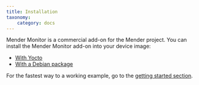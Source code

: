 ```yaml
---
title: Installation
taxonomy:
    category: docs
---
```


Mender Monitor is a commercial add-on for the Mender project. 
You can install the Mender Monitor add-on into your device image:

* [With Yocto](../../../05.Operating-System-updates-Yocto-Project/05.Customize-Mender/docs.md#monitor)
* [With a Debian package](../../../10.Downloads/docs.md#monitor)

For the fastest way to a working example, go to the [getting started section](../../../01.Get-started/05.Monitor/docs.md).
